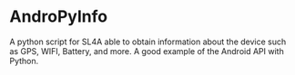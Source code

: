 # AndroPyInfo
A python script for SL4A able to obtain information about the device such as GPS, WIFI, Battery, and more. A good example of the Android API with Python.
